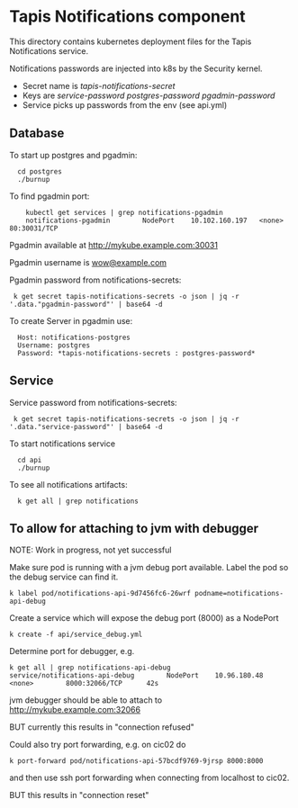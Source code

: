 # Tapis Notifications component

This directory contains kubernetes deployment files for the Tapis Notifications service.
 
Notifications passwords are injected into k8s by the Security kernel.
* Secret name is *tapis-notifications-secret*
* Keys are *service-password* *postgres-password* *pgadmin-password*
* Service picks up passwords from the env (see api.yml) 

## Database

To start up postgres and pgadmin:
```
  cd postgres
  ./burnup
```

To find pgadmin port:
```
    kubectl get services | grep notifications-pgadmin
    notifications-pgadmin        NodePort    10.102.160.197   <none>        80:30031/TCP
```
 
Pgadmin available at http://mykube.example.com:30031

Pgadmin username is wow@example.com 

Pgadmin password from notifications-secrets:
```
 k get secret tapis-notifications-secrets -o json | jq -r '.data."pgadmin-password"' | base64 -d
```

To create Server in pgadmin use:
```
  Host: notifications-postgres
  Username: postgres
  Password: *tapis-notifications-secrets : postgres-password*
```

## Service

Service password from notifications-secrets: 
```
 k get secret tapis-notifications-secrets -o json | jq -r '.data."service-password"' | base64 -d 
```

To start notifications service 
```
  cd api 
  ./burnup 
```

To see all notifications artifacts: 
```
  k get all | grep notifications 
```

## To allow for attaching to jvm with debugger

NOTE: Work in progress, not yet successful

Make sure pod is running with a jvm debug port available.
Label the pod so the debug service can find it.
```
k label pod/notifications-api-9d7456fc6-26wrf podname=notifications-api-debug
```

Create a service which will expose the debug port (8000) as a NodePort
```
k create -f api/service_debug.yml
```

Determine port for debugger, e.g.
```
k get all | grep notifications-api-debug
service/notifications-api-debug        NodePort    10.96.180.48     <none>        8000:32066/TCP      42s
```

jvm debugger should be able to attach to http://mykube.example.com:32066

BUT currently this results in "connection refused"

Could also try port forwarding, e.g. on cic02 do
```
k port-forward pod/notifications-api-57bcdf9769-9jrsp 8000:8000
```

and then use ssh port forwarding when connecting from localhost to cic02.

BUT this results in "connection reset"
